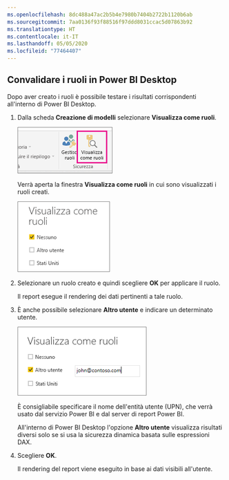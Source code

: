 ```yaml
---
ms.openlocfilehash: 8dc488a47ac2b5b4e7980b7404b2722b1120b6ab
ms.sourcegitcommit: 7aa0136f93f88516f97ddd8031ccac5d07863b92
ms.translationtype: HT
ms.contentlocale: it-IT
ms.lasthandoff: 05/05/2020
ms.locfileid: "77464407"
---
```

## <a name="validate-the-roles-within-power-bi-desktop"></a>Convalidare i ruoli in Power BI Desktop
Dopo aver creato i ruoli è possibile testare i risultati corrispondenti all'interno di Power BI Desktop.

1. Dalla scheda **Creazione di modelli** selezionare **Visualizza come ruoli**. 

    ![Selezionare Visualizza come ruoli](./media/rls-desktop-view-as-roles/powerbi-desktop-rls-view-as-roles.png)

    Verrà aperta la finestra **Visualizza come ruoli** in cui sono visualizzati i ruoli creati.

    ![Finestra Visualizza come ruoli](./media/rls-desktop-view-as-roles/powerbi-desktop-rls-view-as-roles-dialog.png)

3. Selezionare un ruolo creato e quindi scegliere **OK** per applicare il ruolo. 

   Il report esegue il rendering dei dati pertinenti a tale ruolo.

4. È anche possibile selezionare **Altro utente** e indicare un determinato utente. 

    ![Selezionare Altro utente](./media/rls-desktop-view-as-roles/powerbi-desktop-rls-other-user.png)

   È consigliabile specificare il nome dell'entità utente (UPN), che verrà usato dal servizio Power BI e dal server di report Power BI.

   All'interno di Power BI Desktop l'opzione **Altro utente** visualizza risultati diversi solo se si usa la sicurezza dinamica basata sulle espressioni DAX. 

5. Scegliere **OK**. 

   Il rendering del report viene eseguito in base ai dati visibili all'utente.



